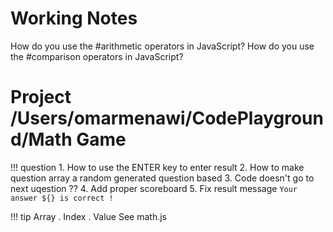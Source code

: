# Working Notes

How do you use the #arithmetic operators in JavaScript?
How do you use the #comparison operators in JavaScript?


# Project /Users/omarmenawi/CodePlayground/Math Game

!!! question
    1. How to use the ENTER key to enter result
    2. How to make question array a random generated question based
    3. Code doesn't go to next uqestion ??
    4. Add proper scoreboard
    5. Fix result message `Your answer ${} is correct !`


!!! tip
    Array . Index . Value
    See math.js